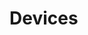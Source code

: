 # Devices














































































































